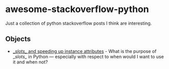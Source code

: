 # awesome-stackoverflow-python
Just a collection of python stackoverflow posts I think are interesting.

## Objects
- [\__slots\__ and speeding up instance attributes](https://stackoverflow.com/questions/472000/usage-of-slots) - What is the purpose of \__slots\__ in Python — especially with respect to when would I want to use it and when not?
